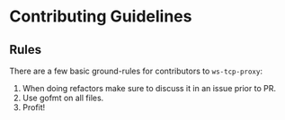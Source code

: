 # Contributing Guidelines

## Rules

There are a few basic ground-rules for contributors to `ws-tcp-proxy`:

1. When doing refactors make sure to discuss it in an issue prior to PR.
3. Use gofmt on all files.
4. Profit!
